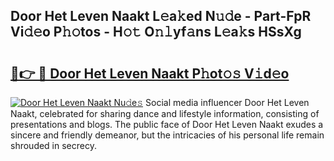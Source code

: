 ## Door Het Leven Naakt L𝚎a𝚔ed N𝚞𝚍e - Part-FpR Vi𝚍𝚎o P𝚑𝚘tos - H𝚘𝚝 O𝚗𝚕yf𝚊ns L𝚎a𝚔s HSsXg

# <h2><a href="http://kf7jjvy.oniu.top/?m=Door+Het+Leven+Naakt">🔗👉 🔴 Door Het Leven Naakt P𝚑ot𝚘𝚜 V𝚒d𝚎o</a></h2>

[![Door Het Leven Naakt Nu𝚍e𝚜](https://i.imgur.com/0qMVB7G.gif)](http://kf7jjvy.oniu.top/?m=Door+Het+Leven+Naakt)
Social media influencer Door Het Leven Naakt, celebrated for sharing dance and lifestyle information, consisting of presentations and blogs. The public face of Door Het Leven Naakt exudes a sincere and friendly demeanor, but the intricacies of his personal life remain shrouded in secrecy.  
